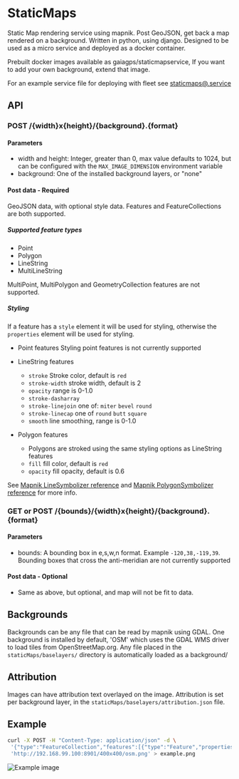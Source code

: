 # StaticMaps
Static Map rendering service using mapnik. Post GeoJSON, get back a map rendered on a background.
Written in python, using django.
Designed to be used as a micro service and deployed as a docker container.

Prebuilt docker images available as gaiagps/staticmapservice, If you want to add your own background, extend that image. 

For an example service file for deploying with fleet see [staticmaps@.service](staticmaps@.service)

## API

### POST /{width}x{height}/{background}.{format}
#### Parameters
* width and height: Integer, greater than 0, max value defaults to 1024, but can be configured with the `MAX_IMAGE_DIMENSION` environment variable
* background: One of the installed background layers, or "none"

#### Post data - Required
GeoJSON data, with optional style data. Features and FeatureCollections are both supported.

##### Supported feature types
* Point
* Polygon
* LineString
* MultiLineString

MultiPoint, MultiPolygon and GeometryCollection features are not supported.

##### Styling

If a feature has a `style` element it will be used for styling, otherwise the `properties` element will be used for styling.

* Point features
Styling point features is not currently supported

* LineString features

    * `stroke` Stroke color, default is `red`
    * `stroke-width` stroke width, default is 2
    * `opacity` range is 0-1.0
    * `stroke-dasharray`
    * `stroke-linejoin` one of: `miter` `bevel` `round`
    * `stroke-linecap` one of `round` `butt` `square`
    * `smooth` line smoothing, range is 0-1.0

* Polygon features
    
    *  Polygons are stroked using the same styling options as LineString features
    * `fill` fill color, default is `red`
    * `opacity` fill opacity, default is 0.6

See [Mapnik LineSymbolizer reference](https://github.com/mapnik/mapnik/wiki/LineSymbolizer) and [Mapnik PolygonSymbolizer reference](https://github.com/mapnik/mapnik/wiki/PolygonSymbolizer) for more info.

### GET or POST /{bounds}/{width}x{height}/{background}.{format}
#### Parameters
* bounds: A bounding box in e,s,w,n format. Example `-120,38,-119,39`. Bounding boxes that cross the anti-meridian are not currently supported

#### Post data - Optional
* Same as above, but optional, and map will not be fit to data.

## Backgrounds
Backgrounds can be any file that can be read by mapnik using GDAL. One background is installed by default, 'OSM' which uses the GDAL WMS driver to load tiles from OpenStreetMap.org. Any file placed in the `staticMaps/baselayers/` directory is automatically loaded as a background/

## Attribution
Images can have attribution text overlayed on the image. Attribution is set per background layer, in the `staticMaps/baselayers/attribution.json` file.


## Example 
```bash
curl -X POST -H "Content-Type: application/json" -d \
 '{"type":"FeatureCollection","features":[{"type":"Feature","properties":{"stroke":"#555555","stroke-width":2,"stroke-opacity":1,"fill":"#FED800","fill-opacity":0.5},"geometry":{"type":"Polygon","coordinates":[[[-122.49467253684996,37.77136775748373],[-122.49445796012878,37.771401680390476],[-122.49424338340759,37.77138471893906],[-122.493953704834,37.77131687309448],[-122.49380350112915,37.771189661968144],[-122.49377131462097,37.77101156602359],[-122.49380350112915,37.77079954648267],[-122.49388933181763,37.77067233446632],[-122.49405026435852,37.77057056469566],[-122.49428629875183,37.77054512223112],[-122.49451160430907,37.77062144959851],[-122.49474763870238,37.77079106568839],[-122.49483346939085,37.77102004679258],[-122.4948227405548,37.771223584956566],[-122.49467253684996,37.77136775748373]]]}},{"type":"Feature","properties":{"stroke-dasharray":[3,2]},"geometry":{"type":"LineString","coordinates":[[-122.49451160430907,37.77079954648267],[-122.4944633245468,37.77075290210209],[-122.49439358711244,37.77071473849609],[-122.49429166316986,37.77066809406202],[-122.49417901039122,37.770693536484245],[-122.49406099319457,37.77075714250155],[-122.49400734901428,37.77080378687947]]}},{"type":"Feature","geometry":{"type":"Point","coordinates":[-122.49448478221893,37.77111757556606]}},{"type":"Feature","geometry":{"type":"Point","coordinates":[-122.49414145946501,37.77113029670095]}}]}' \
 'http://192.168.99.100:8901/400x400/osm.png' > example.png
```

![Example image](http://static.gaiagps.com/staticMapsExample1.png)
